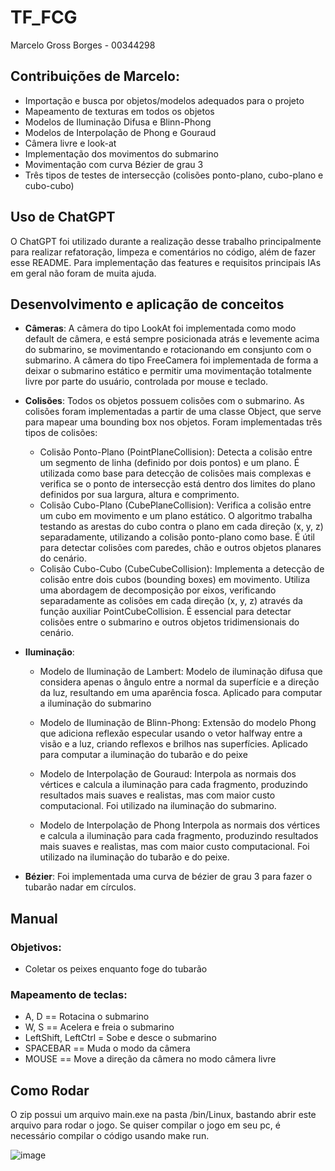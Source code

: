 # TF_FCG
Marcelo Gross Borges - 00344298

## Contribuições de Marcelo:
- Importação e busca por objetos/modelos adequados para o projeto
- Mapeamento de texturas em todos os objetos
- Modelos de Iluminação Difusa e Blinn-Phong
- Modelos de Interpolação de Phong e Gouraud
- Câmera livre e look-at
- Implementação dos movimentos do submarino
- Movimentação com curva Bézier de grau 3
- Três tipos de testes de intersecção (colisões ponto-plano, cubo-plano e cubo-cubo)

## Uso de ChatGPT
  O ChatGPT foi utilizado durante a realização desse trabalho principalmente para realizar refatoração, limpeza e comentários no código, além de fazer esse README. Para implementação das features e requisitos principais IAs em geral não foram de muita ajuda.

## Desenvolvimento e aplicação de conceitos
  - **Câmeras**: A câmera do tipo LookAt foi implementada como modo default de câmera, e está sempre posicionada atrás e levemente acima do submarino, se movimentando e rotacionando em consjunto com o submarino. A câmera do tipo FreeCamera foi implementada de forma a deixar o submarino estático e permitir uma movimentação totalmente livre por parte do usuário, controlada por mouse e teclado. 
    
  - **Colisões**: Todos os objetos possuem colisões com o submarino. As colisões foram implementadas a partir de uma classe Object, que serve para mapear uma bounding box nos objetos. Foram implementadas três tipos de colisões:

    - Colisão Ponto-Plano (PointPlaneCollision): Detecta a colisão entre um segmento de linha (definido por dois pontos) e um plano. É utilizada como base para   detecção de colisões mais complexas e verifica se o ponto de intersecção está dentro dos limites do plano definidos por sua largura, altura e comprimento.
    - Colisão Cubo-Plano (CubePlaneCollision): Verifica a colisão entre um cubo em movimento e um plano estático. O algoritmo trabalha testando as arestas do cubo contra o plano em cada direção (x, y, z) separadamente, utilizando a colisão ponto-plano como base. É útil para detectar colisões com paredes, chão e outros objetos planares do cenário.
    - Colisão Cubo-Cubo (CubeCubeCollision): Implementa a detecção de colisão entre dois cubos (bounding boxes) em movimento. Utiliza uma abordagem de decomposição por eixos, verificando separadamente as colisões em cada direção (x, y, z) através da função auxiliar PointCubeCollision. É essencial para detectar colisões entre o submarino e outros objetos tridimensionais do cenário.
 
 
  - **Iluminação**:
    - Modelo de Iluminação de Lambert:
      Modelo de iluminação difusa que considera apenas o ângulo entre a normal da superfície e a direção da luz, resultando em uma aparência fosca. Aplicado para computar a iluminação do submarino
    - Modelo de Iluminação de Blinn-Phong:
      Extensão do modelo Phong que adiciona reflexão especular usando o vetor halfway entre a visão e a luz, criando reflexos e brilhos nas superfícies. Aplicado para computar a iluminação do tubarão e do peixe

    - Modelo de Interpolação de Gouraud:
      Interpola as normais dos vértices e calcula a iluminação para cada fragmento, produzindo resultados mais suaves e realistas, mas com maior custo computacional. Foi utilizado na iluminação do submarino. 
    - Modelo de Interpolação de Phong
      Interpola as normais dos vértices e calcula a iluminação para cada fragmento, produzindo resultados mais suaves e realistas, mas com maior custo computacional. Foi utilizado na iluminação do tubarão e do peixe.
    
    
  - **Bézier**: Foi implementada uma curva de bézier de grau 3 para fazer o tubarão nadar em círculos.

## Manual
### Objetivos:
- Coletar os peixes enquanto foge do tubarão

### Mapeamento de teclas:
- A, D == Rotacina o submarino
- W, S == Acelera e freia o submarino
- LeftShift, LeftCtrl = Sobe e desce o submarino
- SPACEBAR == Muda o modo da câmera
- MOUSE == Move a direção da câmera no modo câmera livre

## Como Rodar
O zip possui um arquivo main.exe na pasta /bin/Linux, bastando abrir este arquivo para rodar o jogo. 
Se quiser compilar o jogo em seu pc, é necessário compilar o código usando make run.



![image](https://github.com/user-attachments/assets/8ecc2dc6-aff9-4055-971b-6dad0d30010f)

